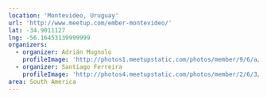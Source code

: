 ```yaml
---
location: 'Montevideo, Uruguay'
url: 'http://www.meetup.com/ember-montevideo/'
lat: -34.9011127
lng: -56.16453139999999
organizers:
  - organizer: Adrián Mugnolo
    profileImage: 'http://photos1.meetupstatic.com/photos/member/9/6/a/c/thumb_131018572.jpeg'
  - organizer: Santiago Ferreira
    profileImage: 'http://photos4.meetupstatic.com/photos/member/2/6/3/6/thumb_156729782.jpeg'
area: South America
---
```

